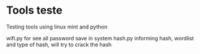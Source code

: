 # Tools teste
Testing tools using linux mint and python

wifi.py for see all password save in system
hash.py informing hash, wordlist and type of hash, will try to crack the hash
